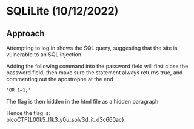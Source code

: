 # SQLiLite (10/12/2022)  
## Approach  
Attempting to log in shows the SQL query, suggesting that the site is vulnerable to an SQL injection  

Adding the following command into the password field will first close the password field, then make sure the statement always returns true, and commenting out the apostrophe at the end  
~~~
'OR 1=1;'
~~~
The flag is then hidden in the html file as a hidden paragraph  

Hence the flag is:  
picoCTF{L00k5_l1k3_y0u_solv3d_it_d3c660ac}
